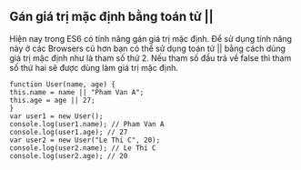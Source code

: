 ## Gán giá trị mặc định bằng toán tử ||
Hiện nay trong ES6 có tính năng gán giá trị mặc định. Để sử dụng tính năng này ở các Browsers cũ hơn bạn có thể sử dụng toán tử  ||  bằng cách dùng giá trị mặc định như là tham số thứ 2. Nếu tham số đầu trả về  false  thì tham số thứ hai sẽ được dùng làm giá trị mặc định.

    function User(name, age) {  
    this.name = name || "Pham Van A";
    this.age = age || 27;
    }
    var user1 = new User();  
    console.log(user1.name); // Pham Van A
    console.log(user1.age); // 27
    var user2 = new User("Le Thi C", 20);  
    console.log(user2.name); // Le Thi C 
    console.log(user2.age); // 20